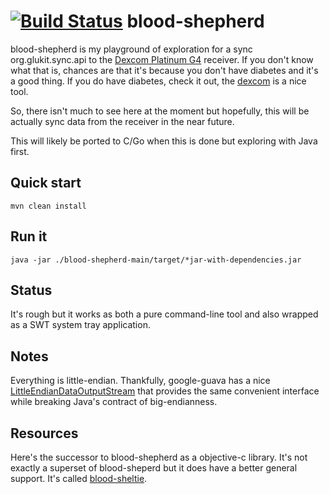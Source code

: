 [![Build Status](https://travis-ci.org/alexandre-normand/blood-shepherd.png?branch=master)](https://travis-ci.org/alexandre-normand/blood-shepherd)
blood-shepherd
===========

blood-shepherd is my playground of exploration for a sync org.glukit.sync.api to the
[Dexcom Platinum G4](http://dexcom.com/dexcom-g4-platinum) receiver. 
If you don't know what that is, chances are that it's because you don't have diabetes and it's a good thing.
If you do have diabetes, check it out, the [dexcom](http://dexcom.com/) is a nice tool. 

So, there isn't much to see here at the moment but hopefully, this will be actually sync data from the receiver in the near
future.

This will likely be ported to C/Go when this is done but exploring with Java first.

Quick start
-----------
```mvn clean install```

Run it
------
```java -jar ./blood-shepherd-main/target/*jar-with-dependencies.jar```

Status
------
It's rough but it works as both a pure command-line tool and also wrapped as a SWT system tray application. 

Notes
-----
Everything is little-endian. Thankfully, google-guava has a nice
[LittleEndianDataOutputStream](http://docs.guava-libraries.googlecode.com/git/javadoc/com/google/common/io/LittleEndianDataOutputStream.html)
that provides the same convenient interface while breaking Java's contract of big-endianness.

Resources
---------
Here's the successor to blood-shepherd as a objective-c library. It's not exactly a superset of blood-sheperd but it does have a better general support. It's called [blood-sheltie](https://github.com/alexandre-normand/blood-sheltie).
